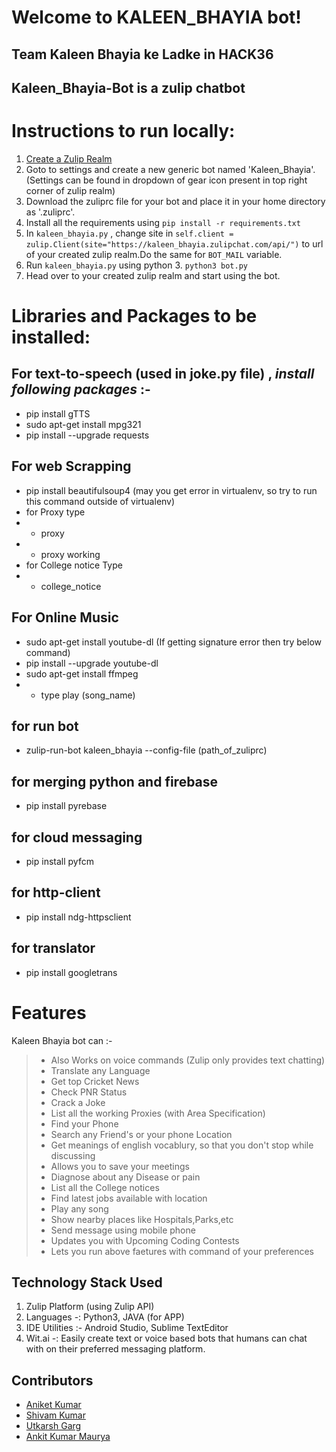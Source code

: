 # Welcome to KALEEN_BHAYIA bot!
## Team Kaleen Bhayia ke Ladke in HACK36

## **Kaleen_Bhayia-Bot** is a zulip chatbot 

# Instructions to run locally:
1. [Create a Zulip Realm](https://zulip.com/create_realm/)
2. Goto to settings and create a new generic bot named 'Kaleen_Bhayia'. (Settings can be found in dropdown of gear icon present in top right corner of zulip realm)
3. Download the zuliprc file for your bot and place it in your home directory as '.zuliprc'.  
4. Install all the requirements using ``` pip install -r requirements.txt ```
5. In ``` kaleen_bhayia.py ``` , change site in ``` self.client = zulip.Client(site="https://kaleen_bhayia.zulipchat.com/api/") ``` to url of your created zulip realm.Do the same for ``` BOT_MAIL ``` variable.  
6. Run ``` kaleen_bhayia.py ``` using python 3. ``` python3 bot.py ```
7. Head over to your created zulip realm and start using the bot.


# Libraries and Packages to be installed:
## For text-to-speech (used in joke.py file) , *install following packages* :-
* pip  install gTTS
* sudo apt-get install mpg321
* pip install --upgrade requests

## For web Scrapping
* pip install beautifulsoup4 (may you get error in virtualenv, so try to run  this command outside of virtualenv)
* for Proxy type
* * proxy
* * proxy working
* for College notice Type
* * college_notice

## For Online Music
* sudo apt-get install youtube-dl (If getting signature error then try below command)
* pip install --upgrade youtube-dl
* sudo apt-get install ffmpeg
* * type play (song_name)
## for run bot
* zulip-run-bot kaleen_bhayia --config-file (path_of_zuliprc)

## for merging python and firebase
* pip install pyrebase

## for cloud messaging
* pip install pyfcm

## for http-client
* pip install ndg-httpsclient

## for translator
*  pip install googletrans

# Features

Kaleen Bhayia bot can :-
>* Also Works on voice commands (Zulip only provides text chatting)
>* Translate any Language
>* Get top Cricket News
>* Check PNR Status
>* Crack a Joke
>* List all the working Proxies (with Area Specification)
>* Find your Phone
>* Search any Friend's or your phone Location
>* Get meanings of english vocablury, so that you don't stop while discussing
>* Allows you to save your meetings
>* Diagnose about any Disease or pain
>* List all the College notices
>* Find latest jobs available with location
>* Play any song
>* Show nearby places like Hospitals,Parks,etc
>* Send message using mobile phone 
>* Updates you with Upcoming Coding Contests
>* Lets you run above faetures with command of your preferences 

## Technology Stack Used
1. Zulip Platform (using Zulip API)
2. Languages -: Python3, JAVA (for APP)
3. IDE Utilities :- Android Studio, Sublime TextEditor
4. Wit.ai -: Easily create text or voice based bots that humans can chat with on their preferred messaging platform.

## Contributors
* [Aniket Kumar](https://github.com/Aniket468)  
* [Shivam Kumar](https://github.com/shivam4035)  
* [Utkarsh Garg](https://github.com/utkarsh22garg)  
* [Ankit Kumar Maurya](https://github.com/mauryaankitsh)
